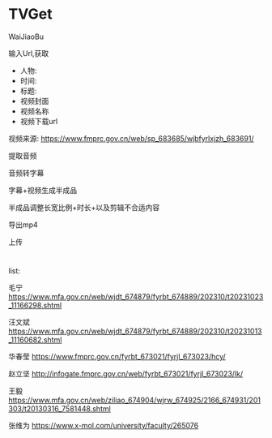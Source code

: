 # TVGet
WaiJiaoBu

输入Url,获取
- 人物:
- 时间:
- 标题:
- 视频封面
- 视频名称
- 视频下载url

视频来源:
https://www.fmprc.gov.cn/web/sp_683685/wjbfyrlxjzh_683691/

提取音频

音频转字幕

字幕+视频生成半成品

半成品调整长宽比例+时长+以及剪辑不合适内容

导出mp4

上传

# 
list:

毛宁
https://www.mfa.gov.cn/web/wjdt_674879/fyrbt_674889/202310/t20231023_11166298.shtml

汪文斌
https://www.mfa.gov.cn/web/wjdt_674879/fyrbt_674889/202310/t20231013_11160682.shtml

华春莹
https://www.fmprc.gov.cn/fyrbt_673021/fyrjl_673023/hcy/

赵立坚
http://infogate.fmprc.gov.cn/web/fyrbt_673021/fyrjl_673023/lk/

王毅
https://www.mfa.gov.cn/web/ziliao_674904/wjrw_674925/2166_674931/201303/t20130316_7581448.shtml

张维为
https://www.x-mol.com/university/faculty/265076


